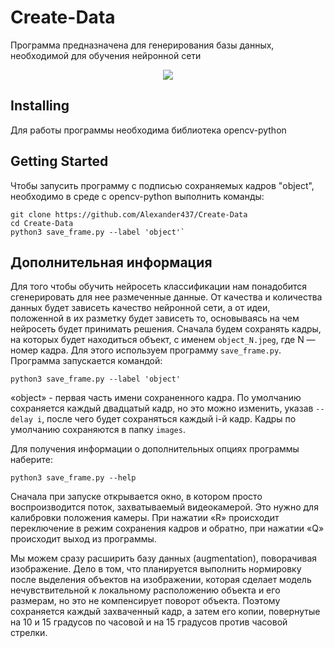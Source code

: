 # Create-Data


Программа предназначена для генерирования базы данных, необходимой для обучения нейронной сети

<div align="center">
  <img src="https://new-retail.ru/upload/medialibrary/a20/a20d6da241d51d65841dda122bc79754.jpg"/>
</div>

## Installing

Для работы программы необходима библиотека opencv-python

## Getting Started

Чтобы запусить программу с подписью сохраняемых кадров "object", необходимо в среде с opencv-python выполнить команды:

    git clone https://github.com/Alexander437/Create-Data
    cd Create-Data
    python3 save_frame.py --label 'object'`
    
## Дополнительная информация
Для того чтобы обучить нейросеть классификации нам понадобится сгенерировать для нее размеченные данные. От качества и количества данных будет зависеть качество нейронной сети, а от идеи, положенной в их разметку будет зависеть то, основываясь на чем нейросеть будет принимать решения. 
Сначала будем сохранять кадры, на которых будет находиться объект, с именем `object_N.jpeg`, где N — номер кадра. Для этого используем программу `save_frame.py`. Программа запускается командой:

    python3 save_frame.py --label 'object'

«object» - первая часть имени сохраненного кадра. По умолчанию сохраняется каждый двадцатый кадр, но это можно изменить, указав `--delay i`, после чего будет сохраняться каждый i-й кадр. Кадры по умолчанию сохраняются в папку `images`. 

Для получения информации о дополнительных опциях программы наберите:

    python3 save_frame.py --help

Cначала при запуске открывается окно, в котором просто воспроизводится поток, захватываемый видеокамерой. Это нужно для калибровки положения камеры. При нажатии «R» происходит переключение в режим сохранения кадров и обратно, при нажатии «Q» происходит выход из программы.

Мы можем сразу расширить базу данных (augmentation), поворачивая изображение. Дело в том, что планируется выполнить нормировку после выделения объектов на изображении, которая сделает модель нечувствительной к локальному расположению объекта и его размерам, но это не компенсирует поворот объекта. Поэтому сохраняется каждый захваченный кадр, а затем его копии, повернутые на 10 и 15 градусов по часовой и на 15 градусов против часовой стрелки.
